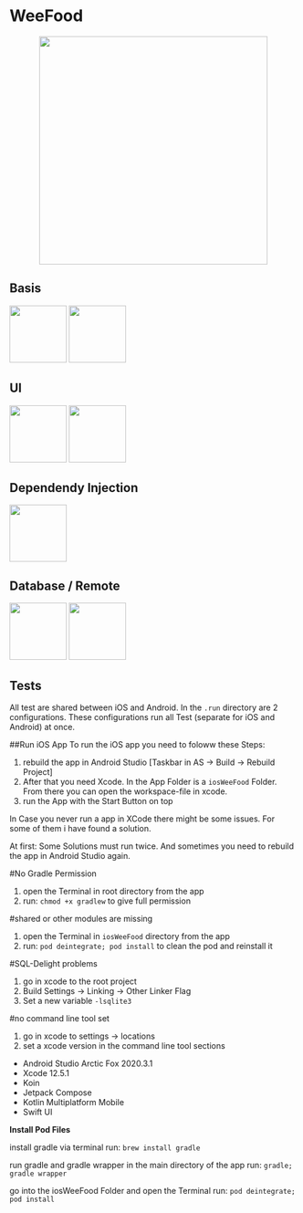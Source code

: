 # WeeFood

<p align="center">
 <img src="https://user-images.githubusercontent.com/46423967/130109598-45d9d370-e34f-43d4-99e4-4af42acd9411.png" height="400" />
</p>

## Basis
<img src="https://cmota.github.io/kmp-codelabs/img/657b1858759b67ee.png"  height="100" /> 
<img src="https://www.logo.wine/a/logo/Kotlin_(programming_language)/Kotlin_(programming_language)-Logo.wine.svg" height="100"/> <br>

## UI
<img src="https://tabris.com/wp-content/uploads/2021/06/jetpack-compose-icon_RGB.png"  height="100" /> 
<img src="https://img.icons8.com/color/50/000000/swiftui.png" height="100" /><br>


## Dependendy Injection
<img src="https://avatars.githubusercontent.com/u/38280958?s=200&v=4"  height="100" /> <br>

## Database / Remote
<img src="https://cdn.pixabay.com/photo/2013/09/18/12/13/sqlite-183454_1280.png"  height="100" /> 
<img src="https://repository-images.githubusercontent.com/40136600/f3f5fd00-c59e-11e9-8284-cb297d193133"  height="100" /> <br>

## Tests
All test are shared between iOS and Android. In the `.run` directory are 2 configurations. These configurations run all Test (separate for iOS and Android) at once.

##Run iOS App
To run the iOS app you need to foloww these Steps:
 1. rebuild the app in Android Studio [Taskbar in AS -> Build -> Rebuild Project]
 2. After that you need Xcode. In the App Folder is a `iosWeeFood` Folder. From there you can open the workspace-file in xcode.
 3. run the App with the Start Button on top

 In Case you never run a app in XCode there might be some issues. For some of them i have found a solution.

 At first: Some Solutions must run twice. And sometimes you need to rebuild the app in Android Studio again.

 #No Gradle Permission
 1. open the Terminal in root directory from the app
 2. run: `chmod +x gradlew` to give full permission

 #shared or other modules are missing
 1. open the Terminal in `iosWeeFood` directory from the app
 2. run: `pod deintegrate; pod install` to clean the pod  and reinstall it

 #SQL-Delight problems
 1. go in xcode to the root project
 2. Build Settings -> Linking -> Other Linker Flag
 3. Set a new variable `-lsqlite3`

 #no command line tool set
 1. go in xcode to settings -> locations
 2. set a xcode version in the command line tool sections





- Android Studio Arctic Fox 2020.3.1
- Xcode 12.5.1
- Koin
- Jetpack Compose
- Kotlin Multiplatform Mobile
- Swift UI

**Install Pod Files**


install gradle via terminal
run: `brew install gradle`

run gradle and gradle wrapper in the main directory of the app
run: `gradle; gradle wrapper`

go into the iosWeeFood Folder and open the Terminal
run: `pod deintegrate; pod install`



